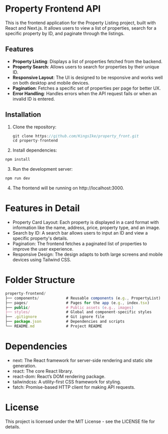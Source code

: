 # Property Frontend API
This is the frontend application for the Property Listing project, built with React and Next.js. It allows users to view a list of properties, search for a specific property by ID, and paginate through the listings.

## Features

- **Property Listing**: Displays a list of properties fetched from the backend.
- **Property Search**: Allows users to search for properties by their unique ID.
- **Responsive Layout**: The UI is designed to be responsive and works well on both desktop and mobile devices.
- **Pagination**: Fetches a specific set of properties per page for better UX.
- **Error Handling**: Handles errors when the API request fails or when an invalid ID is entered.

## Installation

1. Clone the repository:
   ```javascript
   git clone https://github.com/KingsIke/property_front.git
   cd property-frontend
   ```
2. Install dependencies:
```javascript
npm install
```

3. Run the development server:

```javascript
npm run dev
```
4. The frontend will be running on http://localhost:3000.

# Features in Detail
* Property Card Layout: Each property is displayed in a card format with information like the name, address, price, property type, and an image.
* Search by ID: A search bar allows users to input an ID and view a specific property's details.
* Pagination: The frontend fetches a paginated list of properties to improve the user experience.
* Responsive Design: The design adapts to both large screens and mobile devices using Tailwind CSS.
# Folder Structure
```javascript
property-frontend/
├── components/            # Reusable components (e.g., PropertyList)
├── pages/                 # Pages for the app (e.g., index.tsx)
├── public/                # Public assets (e.g., images)
├── styles/                # Global and component-specific styles
├── .gitignore             # Git ignore file
├── package.json           # Dependencies and scripts
└── README.md              # Project README
```

# Dependencies

* next: The React framework for server-side rendering and static site generation.
* react: The core React library.
* react-dom: React’s DOM rendering package.
* tailwindcss: A utility-first CSS framework for styling.
* fatch: Promise-based HTTP client for making API requests.

# License
This project is licensed under the MIT License - see the LICENSE file for details.
